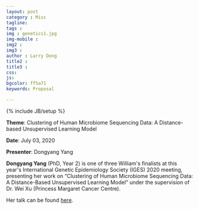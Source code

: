 ```yaml
---
layout: post
category : Misc
tagline: 
tags : 
img : genetics1.jpg
img-mobile : 
img2 : 
img3 : 
author : Larry Dong
title2 : 
title3 : 
css: 
js: 
bgcolor: ff5a71
keywords: Proposal

---
```


{% include JB/setup %}

**Theme**: Clustering of Human Microbiome Sequencing Data: A Distance-based Unsupervised Learning Model

**Date**: July 03, 2020

**Presenter**: Dongyang Yang


<!--more-->

**Dongyang Yang** (PhD, Year 2) is one of three William's finalists at this year's International Genetic Epidemiology Society (IGES) 2020 meeting, presenting her work on “Clustering of Human Microbiome Sequencing Data: A Distance-Based Unsupervised Learning Model” under the supervision of Dr. Wei Xu (Princess Margaret Cancer Centre). 

Her talk can be found [here](https://www.youtube.com/watch?v=UOPxe2ny7Sc&ab_channel=LudmerCentre).
